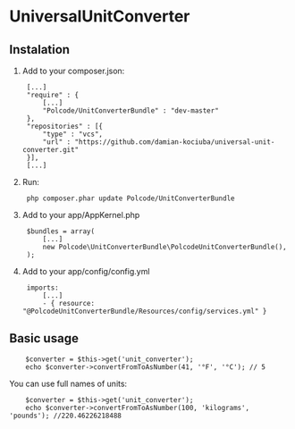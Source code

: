 UniversalUnitConverter
======================

Instalation
-----------

1. Add to your composer.json:
        
        [...]
        "require" : {
            [...]
            "Polcode/UnitConverterBundle" : "dev-master"
        },
        "repositories" : [{
            "type" : "vcs",
            "url" : "https://github.com/damian-kociuba/universal-unit-converter.git"
        }],
        [...]

2. Run:
        
        php composer.phar update Polcode/UnitConverterBundle

3. Add to your app/AppKernel.php

        $bundles = array(
            [...]
            new Polcode\UnitConverterBundle\PolcodeUnitConverterBundle(),
        );

4. Add to your app/config/config.yml

        imports:
            [...]
            - { resource: "@PolcodeUnitConverterBundle/Resources/config/services.yml" }

Basic usage
-----------

        $converter = $this->get('unit_converter');
        echo $converter->convertFromToAsNumber(41, '°F', '°C'); // 5

You can use full names of units:

        $converter = $this->get('unit_converter');
        echo $converter->convertFromToAsNumber(100, 'kilograms', 'pounds'); //220.46226218488

